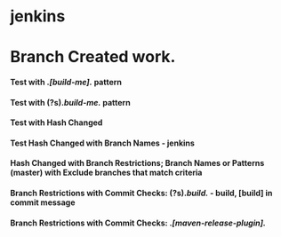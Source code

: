 # jenkins

# Branch Created work.
#### Test with .*\[build-me\].* pattern
#### Test with (?s).*build-me.* pattern
#### Test with Hash Changed
#### Test Hash Changed with Branch Names - jenkins
#### Hash Changed with Branch Restrictions; Branch Names or Patterns (master) with Exclude branches that match criteria


#### Branch Restrictions with Commit Checks: (?s).*build.* - build, [build] in commit message
#### Branch Restrictions with Commit Checks: .*\[maven-release-plugin\].*
